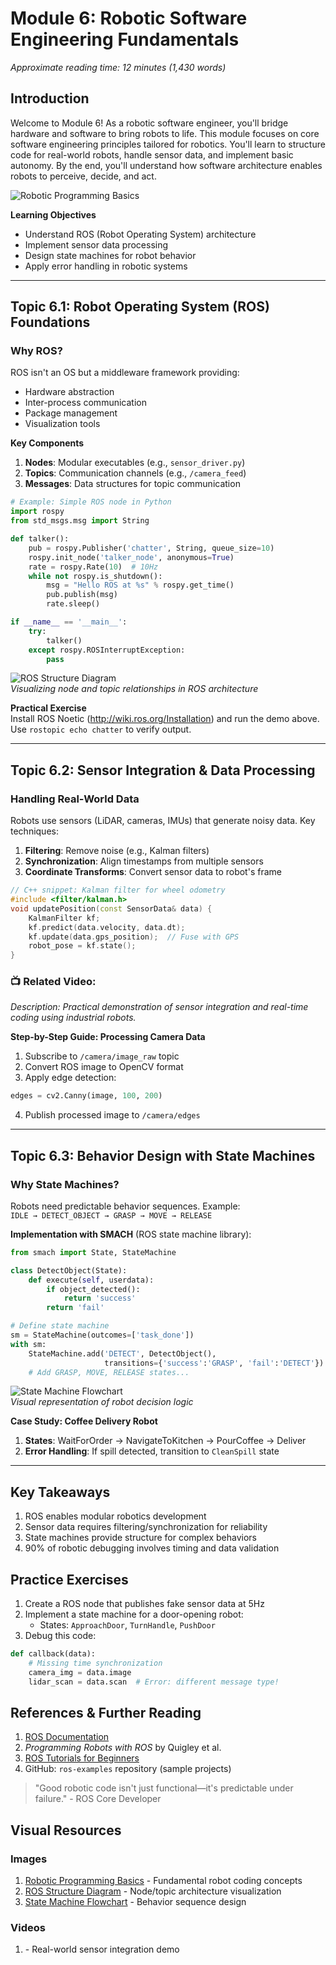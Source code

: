 # Module 6: Robotic Software Engineering Fundamentals  
*Approximate reading time: 12 minutes (1,430 words)*  

## Introduction  
Welcome to Module 6! As a robotic software engineer, you'll bridge hardware and software to bring robots to life. This module focuses on core software engineering principles tailored for robotics. You'll learn to structure code for real-world robots, handle sensor data, and implement basic autonomy. By the end, you'll understand how software architecture enables robots to perceive, decide, and act.  

![Robotic Programming Basics](https://i.ytimg.com/vi/-TlIFv_ZzLE/hq720.jpg?sqp=-oaymwEhCK4FEIIDSFryq4qpAxMIARUAAAAAGAElAADIQj0AgKJD&rs=AOn4CLCrwg2xDgAbCCaDIK9uyXg_fyrktw)

**Learning Objectives**  
- Understand ROS (Robot Operating System) architecture  
- Implement sensor data processing  
- Design state machines for robot behavior  
- Apply error handling in robotic systems  

---
## Topic 6.1: Robot Operating System (ROS) Foundations  
### Why ROS?  
ROS isn't an OS but a middleware framework providing:  
- Hardware abstraction  
- Inter-process communication  
- Package management  
- Visualization tools  

**Key Components**  
1. **Nodes**: Modular executables (e.g., `sensor_driver.py`)  
2. **Topics**: Communication channels (e.g., `/camera_feed`)  
3. **Messages**: Data structures for topic communication  

```python
# Example: Simple ROS node in Python
import rospy
from std_msgs.msg import String

def talker():
    pub = rospy.Publisher('chatter', String, queue_size=10)
    rospy.init_node('talker_node', anonymous=True)
    rate = rospy.Rate(10)  # 10Hz
    while not rospy.is_shutdown():
        msg = "Hello ROS at %s" % rospy.get_time()
        pub.publish(msg)
        rate.sleep()

if __name__ == '__main__':
    try:
        talker()
    except rospy.ROSInterruptException:
        pass
```

![ROS Structure Diagram](https://i.ytimg.com/vi/PGLMqdZorDI/sddefault.jpg)  
*Visualizing node and topic relationships in ROS architecture*

**Practical Exercise**  
Install ROS Noetic (http://wiki.ros.org/Installation) and run the demo above. Use `rostopic echo chatter` to verify output.

---
## Topic 6.2: Sensor Integration & Data Processing  
### Handling Real-World Data  
Robots use sensors (LiDAR, cameras, IMUs) that generate noisy data. Key techniques:  

1. **Filtering**: Remove noise (e.g., Kalman filters)  
2. **Synchronization**: Align timestamps from multiple sensors  
3. **Coordinate Transforms**: Convert sensor data to robot's frame  

```cpp
// C++ snippet: Kalman filter for wheel odometry
#include <filter/kalman.h>
void updatePosition(const SensorData& data) {
    KalmanFilter kf;
    kf.predict(data.velocity, data.dt);
    kf.update(data.gps_position);  // Fuse with GPS
    robot_pose = kf.state();
}
```

### 📺 Related Video: <div class="youtube-embed" data-title="Fanuc Robot Tutorial 3: Introduction to Robot Coding" data-video-id="gz8mamoZoZY"></div>  
*Description: Practical demonstration of sensor integration and real-time coding using industrial robots.*

**Step-by-Step Guide: Processing Camera Data**  
1. Subscribe to `/camera/image_raw` topic  
2. Convert ROS image to OpenCV format  
3. Apply edge detection:  
```python
edges = cv2.Canny(image, 100, 200)
```  
4. Publish processed image to `/camera/edges`  

---
## Topic 6.3: Behavior Design with State Machines  
### Why State Machines?  
Robots need predictable behavior sequences. Example:  
`IDLE → DETECT_OBJECT → GRASP → MOVE → RELEASE`  

**Implementation with SMACH** (ROS state machine library):  
```python
from smach import State, StateMachine

class DetectObject(State):
    def execute(self, userdata):
        if object_detected():
            return 'success'
        return 'fail'

# Define state machine
sm = StateMachine(outcomes=['task_done'])
with sm:
    StateMachine.add('DETECT', DetectObject(), 
                     transitions={'success':'GRASP', 'fail':'DETECT'})
    # Add GRASP, MOVE, RELEASE states...
```

![State Machine Flowchart](https://i.ytimg.com/vi/NdS8J9lHWgE/hq720.jpg?sqp=-oaymwEhCK4FEIIDSFryq4qpAxMIARUAAAAAGAElAADIQj0AgKJD&rs=AOn4CLAHjxbYUZcAQPKweQbWwpB8OlyqFg)  
*Visual representation of robot decision logic*

**Case Study: Coffee Delivery Robot**  
1. **States**: WaitForOrder → NavigateToKitchen → PourCoffee → Deliver  
2. **Error Handling**: If spill detected, transition to `CleanSpill` state  

---
## Key Takeaways  
1. ROS enables modular robotics development  
2. Sensor data requires filtering/synchronization for reliability  
3. State machines provide structure for complex behaviors  
4. 90% of robotic debugging involves timing and data validation  

## Practice Exercises  
1. Create a ROS node that publishes fake sensor data at 5Hz  
2. Implement a state machine for a door-opening robot:  
   - States: `ApproachDoor`, `TurnHandle`, `PushDoor`  
3. Debug this code:  
```python
def callback(data):
    # Missing time synchronization
    camera_img = data.image
    lidar_scan = data.scan  # Error: different message type!
```

## References & Further Reading  
1. [ROS Documentation](http://docs.ros.org)  
2. *Programming Robots with ROS* by Quigley et al.  
3. [ROS Tutorials for Beginners](https://www.udemy.com/course/ros-essentials/)  
4. GitHub: `ros-examples` repository (sample projects)  

> "Good robotic code isn't just functional—it's predictable under failure." - ROS Core Developer  

## Visual Resources
### Images
1. [Robotic Programming Basics](https://i.ytimg.com/vi/-TlIFv_ZzLE/hq720.jpg?sqp=-oaymwEhCK4FEIIDSFryq4qpAxMIARUAAAAAGAElAADIQj0AgKJD&rs=AOn4CLCrwg2xDgAbCCaDIK9uyXg_fyrktw) - Fundamental robot coding concepts  
2. [ROS Structure Diagram](https://i.ytimg.com/vi/PGLMqdZorDI/sddefault.jpg) - Node/topic architecture visualization  
3. [State Machine Flowchart](https://i.ytimg.com/vi/NdS8J9lHWgE/hq720.jpg?sqp=-oaymwEhCK4FEIIDSFryq4qpAxMIARUAAAAAGAElAADIQj0AgKJD&rs=AOn4CLAHjxbYUZcAQPKweQbWwpB8OlyqFg) - Behavior sequence design  

### Videos
1. <div class="youtube-embed" data-title="Fanuc Robot Tutorial 3: Robot Coding" data-video-id="gz8mamoZoZY"></div> - Real-world sensor integration demo  
